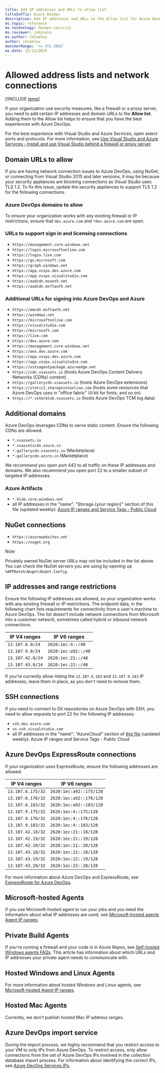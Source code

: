 ```yaml
---
title: Add IP addresses and URLs to allow list
titleSuffix: Azure DevOps
description: Add IP addresses and URLs to the Allow list for Azure DevOps, troubleshoot network connections 
ms.topic: reference
ms.technology: devops-security
ms.reviewer: jominana
ms.author: ChComley
author: chcomley
monikerRange: '>= tfs-2015'
ms.date: 12/12/2019
---
```


# Allowed address lists and network connections

[!INCLUDE [temp](../../includes/version-ts-tfs-2015-2016.md)]

If your organization use security measures, like a firewall or a proxy server, you need to add certain IP addresses and domain URLs to the **Allow list**. Adding them to the Allow list helps to ensure that you have the best experiences with Azure DevOps.

For the best experience with Visual Studio and Azure Services, open select ports and protocols. For more information, see [Use Visual Studio and Azure Services - Install and use Visual Studio behind a firewall or proxy server](https://docs.microsoft.com/visualstudio/install/install-and-use-visual-studio-behind-a-firewall-or-proxy-server?view=vs-2017#use-visual-studio-and-azure-services).

## Domain URLs to allow

If you are having network connection issues to Azure DevOps, using NuGet, or connecting from Visual Studio 2015 and later versions, it may be because your security appliances are blocking connections as Visual Studio uses TLS 1.2. To fix this issue, update the security appliances to support TLS 1.2 for the following connections.

### Azure DevOps domains to allow

To ensure your organization works with any existing firewall or IP restrictions, ensure that `dev.azure.com` and `*dev.azure.com` are open.

### URLs to support sign in and licensing connections

* `https://management.core.windows.net`
* `https://login.microsoftonline.com`
* `https://login.live.com`
* `https://go.microsoft.com`
* `https://graph.windows.net`
* `https://app.vssps.dev.azure.com`
* `https://app.vssps.visualstudio.com`
* `https://aadcdn.msauth.net`
* `https://aadcdn.msftauth.net`

### Additional URLs for signing into Azure DevOps and Azure

* `https://amcdn.msftauth.net`
* `https://windows.net`
* `https://microsoftonline.com`
* `https://visualstudio.com`
* `https://microsoft.com`
* `https://live.com`
* `https://dev.azure.com`
* `https://management.core.windows.net`
* `https://aex.dev.azure.com`
* `https://app.vssps.dev.azure.com`
* `https://app.vssps.visualstudio.com`
* `https://vstsagentpackage.azureedge.net`
* `https://cdn.vsassets.io` (hosts Azure DevOps Content Delivery Networks (CDNs) content)
* `https://gallerycdn.vsassets.io` (hosts Azure DevOps extensions)
* `https://static2.sharepointonline.com` (hosts some resources that Azure DevOps uses in "office fabric" UI kit for fonts, and so on)
* `https://*.vstmrblob.vsassets.io` (hosts Azure DevOps TCM log data)

## Additional domains

Azure DevOps leverages CDNs to serve static content. Ensure the following CDNs are allowed.

* `*.vsassets.io`
* `*.vsassetscdn.azure.cn`
* `*.gallerycdn.vsassets.io` (Marketplace)
* `*.gallerycdn.azure.cn` (Marketplace)

We recommend you open port 443 to all traffic on these IP addresses and domains. We also recommend you open port 22 to a smaller subset of targeted IP addresses.

### Azure Artifacts

* `*.blob.core.windows.net`
* all IP addresses in the "name": "Storage.{your region}" section of this file (updated weekly): [Azure IP ranges and Service Tags - Public Cloud](https://www.microsoft.com/en-us/download/details.aspx?id=56519)

## NuGet connections

* `https://azurewebsites.net`
* `https://nuget.org`

> [!NOTE]
> Privately owned NuGet server URLs may not be included in the list above. You can check the NuGet servers you are using by opening up `%APPData%\Nuget\NuGet.Config`.

## IP addresses and range restrictions

Ensure the following IP addresses are allowed, so your organization works with any existing firewall or IP restrictions. The endpoint data, in the following chart lists requirements for connectivity from a user's machine to Azure DevOps. The list doesn't include network connections from Microsoft into a customer network, sometimes called hybrid or inbound network connections.

| **IP V4 ranges** | **IP V6 ranges**    |
| ---------------- | ------------------- |
| `13.107.6.0/24`  | `2620:1ec:4::/48`   |
| `13.107.9.0/24`  | `2620:1ec:a92::/48` |
| `13.107.42.0/24` | `2620:1ec:21::/48`  |
| `13.107.43.0/24` | `2620:1ec:22::/48`  |

If you're currently allow-listing the `13.107.6.183` and `13.107.9.183` IP addresses, leave them in place, as you don't need to remove them.

## SSH connections

If you need to connect to Git repositories on Azure DevOps with SSH, you need to allow requests to port 22 for the following IP addresses:

* `ssh.dev.azure.com`
* `vs-ssh.visualstudio.com`
* all IP addresses in the "name": "AzureCloud" section of [this file](https://www.microsoft.com/download/details.aspx?id=56519) (updated weekly): Azure IP ranges and Service Tags - Public Cloud

## Azure DevOps ExpressRoute connections

If your organization uses ExpressRoute, ensure the following addresses are allowed.

| **IP V4 ranges**  | **IP V6 ranges**        |
| ----------------- | ----------------------- |
| `13.107.6.175/32` | `2620:1ec:a92::175/128` |
| `13.107.6.176/32` | `2620:1ec:a92::176/128` |
| `13.107.6.183/32` | `2620:1ec:a92::183/128` |
| `13.107.9.175/32` | `2620:1ec:4::175/128`   |
| `13.107.9.176/32` | `2620:1ec:4::176/128`   |
| `13.107.9.183/32` | `2620:1ec:4::183/128`   |
| `13.107.42.18/32` | `2620:1ec:21::18/128`   |
| `13.107.42.19/32` | `2620:1ec:21::19/128`   |
| `13.107.42.20/32` | `2620:1ec:21::20/128`   |
| `13.107.43.18/32` | `2620:1ec:22::18/128`   |
| `13.107.43.19/32` | `2620:1ec:22::19/128`   |
| `13.107.43.20/32` | `2620:1ec:22::20/128`   |

For more information about Azure DevOps and ExpressRoute, see [ExpressRoute for Azure DevOps](https://devblogs.microsoft.com/devops/expressroute-for-azure-devops/).

## Microsoft-hosted Agents

If you use Microsoft-hosted agent to run your jobs and you need the information about what IP addresses are used, see [Microsoft-hosted agents Agent IP ranges](../../pipelines/agents/hosted.md#agent-ip-ranges).

## Private Build Agents

If you're running a firewall and your code is in Azure Repos, see [Self-hosted Windows agents FAQs](../../pipelines/agents/v2-windows.md). This article has information about which URLs and IP addresses your private agent needs to communicate with.

## Hosted Windows and Linux Agents

For more information about hosted Windows and Linux agents, see [Microsoft-hosted Agent IP ranges](../../pipelines/agents/hosted.md#agent-ip-ranges).

## Hosted Mac Agents

Currently, we don't publish hosted Mac IP address ranges.

## Azure DevOps import service

During the import process, we highly recommend that you restrict access to your VM to only IPs from Azure DevOps. To restrict access, only allow connections from the set of Azure DevOps IPs involved in the collection database import process. For information about identifying the correct IPs, see [Azure DevOps Services IPs](../../migrate/migration-import.md#azure-devops-services-ips).
